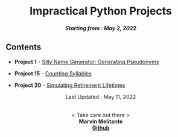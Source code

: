 <h1 align="center"> 
Impractical Python Projects
</h1>
<h5 align="center">
Starting from : May 2, 2022
</h5>

## Contents

- <b>Project 1</b> - [Silly Name Generator: Generating Pseudonyms](https://github.com/mK-zero/Impractical-Python-Projects/tree/main/1_silly-name-generator)

- <b>Project 15</b> - [Counting Syllables](https://github.com/mK-zero/Impractical-Python-Projects/tree/main/15_counting-syllables)

- <b>Project 20</b> - [Simulating Retirement Lifetimes](https://github.com/mK-zero/Impractical-Python-Projects/tree/main/20_simulating-retirement-lifetimes)

<p align="center">
Last Updated : May 11, 2022
</p>

<p align="center">

<br>
< Take care out there >
<br>
<b>Marvin Melitante<b>
<br>
<a href="https://github.com/mK-zero">Github</a>
</p>
